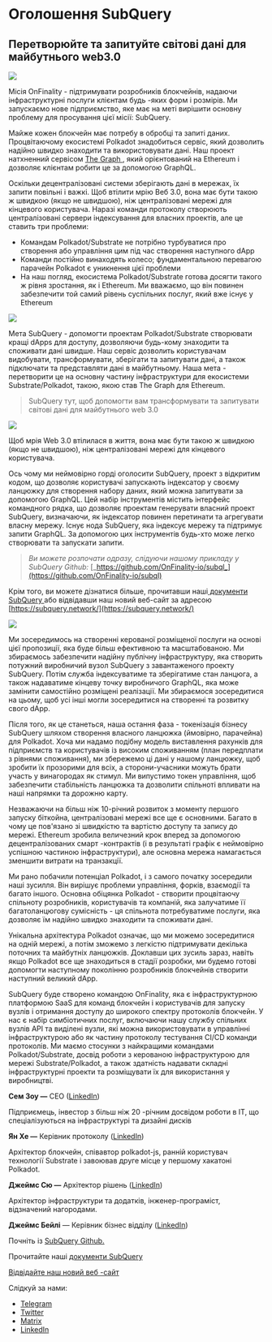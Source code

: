 # Оголошення SubQuery

## Перетворюйте та запитуйте світoвi дані  для майбутнього web3.0

![](https://miro.medium.com/max/1400/1*J5u22qNxndcuCrFJ1mfGqg.png)

Місія OnFinality - підтримувати розробників блокчейнів, надаючи інфраструктурні послуги клієнтам будь -яких форм і розмірів. Ми запускаємо нове підприємство, яке має на меті вирішити основну проблему для просування цієї місії: SubQuery.

Майже кожен блокчейн має потребу в обробці та запиті даних. Процвітаючому екосистемі Polkadot знадобиться сервіс, який дозволить надійно швидко знаходити та використовувати дані. Наш проект натхненний сервісом [ The Graph ](https://thegraph.com/), який орієнтований на Ethereum і дозволяє клієнтам робити це за допомогою GraphQL.

Оскільки децентралізовані системи зберігають дані в мережах, їх запити повільні і важкі. Щоб втілити мрію Веб 3.0, вона має бути такою ж швидкою (якщо не швидшою), ніж централізовані мережі для кінцевого користувача. Наразі команди протоколу створюють централізовані сервери індексування для власних проектів, але це ставить три проблеми:

-   Командам Polkadot/Substrate не потрібно турбуватися про створення або управління цим під час створення наступного dApp
-   Команди постійно винаходять колесо; фундаментальною перевагою парачейн Polkadot є уникнення цієї проблеми
-   На наш погляд, екосистема Polkadot/Substrate готова досягти такого ж рівня зростання, як і Ethereum. Ми вважаємо, що він повинен забезпечити той самий рівень суспільних послуг, який вже існує у Ethereum

![](https://miro.medium.com/max/1400/1*l4b4BXWkczVDaHyv30lLQQ.png)

Мета SubQuery - допомогти проектам Polkadot/Substrate створювати кращі dApps для доступу, дозволяючи будь-кому знаходити та споживати дані швидше. Наш сервіс дозволить користувачам видобувати, трансформувати, зберігати та запитувати дані, а також підключати та представляти дані в майбутньому. Наша мета - перетворити це на основну частину інфраструктури для екосистеми Substrate/Polkadot, такою, якою став The Graph для Ethereum.

> SubQuery тут, щоб допомогти вам трансформувати та запитувати світовi дані для майбутнього web 3.0

![](https://miro.medium.com/max/1000/1*IHstJG-hBwQzicLdWkGR5w.png)

Щоб мрія Web 3.0 втілилася в життя, вона має бути такою ж швидкою (якщо не швидшою), ніж централізовані мережі для кінцевого користувача.

Ось чому ми неймовірно горді оголосити SubQuery, проект з відкритим кодом, що дозволяє користувачі запускають індексатор у своєму ланцюжку для створення набору даних, який можна запитувати за допомогою GraphQL. Цей набір інструментів містить інтерфейс командного рядка, що дозволяє проектам генерувати власний проект SubQuery, визначаючи, як індексатор повинен перетинати та агрегувати власну мережу. Існує нода SubQuery, яка індексує мережу та підтримує запити GraphQL. За допомогою цих інструментів будь-хто може легко створювати та запускати запити.

> _Ви можете розпочати одразу, слідуючи нашому прикладу у SubQuery Github:_ [_https://github.com/OnFinality-io/subql_](https://github.com/OnFinality-io/subql)

Крім того, ви можете дізнатися більше, прочитавши наші[ документи SubQuery ](https://doc.subquery.network/) або відвідавши наш новий веб-сайт за адресою [https://subquery.network/](https://subquery.network/)

![](https://miro.medium.com/max/1000/1*3oA1Hvns1vrImTsmowO_Jw.png)

Ми зосередимось на створенні керованої розміщеної послуги на основі цієї пропозиції, яка буде більш ефективною та масштабованою. Ми збираємось забезпечити надійну публічну інфраструктуру, яка створить потужний виробничий вузол SubQuery з завантаженого проекту SubQuery. Потім служба індексуватиме та зберігатиме стан ланцюга, а також надаватиме кінцеву точку виробничого GraphQL, яка може замінити самостійно розміщені реалізації. Ми збираємося зосередитися на цьому, щоб усі інші могли зосередитися на створенні та розвитку свого dApp.

Після того, як це станеться, наша остання фаза - токенізація бізнесу SubQuery шляхом створення власного ланцюжка (ймовірно, парачейна) для Polkadot. Хоча ми надамо подібну модель виставлення рахунків для підприємств та користувачів із високим споживанням (план передплати з рівнями споживання), ми збережемо ці дані у нашому ланцюжку, щоб зробити їх прозорими для всіх, а сторони-учасники можуть брати участь у винагородах як стимул. Ми випустимо токен управління, щоб забезпечити стабільність ланцюжка та дозволити спільноті впливати на наші напрямки та дорожню карту.

Незважаючи на більш ніж 10-річний розвиток з моменту першого запуску біткойна, централізовані мережі все ще є основними. Багато в чому це пов'язано зі швидкістю та вартістю доступу та запису до мережі. Ethereum зробила величезний крок вперед за допомогою децентралізованих смарт -контрактів (і в результаті графік є неймовірно успішною частиною інфраструктури), але основна мережа намагається зменшити витрати на транзакції.

Ми рано побачили потенціал Polkadot, і з самого початку зосередили наші зусилля. Він вирішує проблеми управління, форкiв, взаємодії та багато іншого. Основна обiцянка Polkadot - створити процвітаючу спільноту розробників, користувачів та компаній, яка залучатиме її багатоланцюгову сумісність - ця спільнота потребуватиме послуги, яка дозволяє їм надійно швидко знаходити та споживати дані.

Унікальна архітектура Polkadot означає, що ми можемо зосередитися на одній мережі, а потім зможемо з легкістю підтримувати декілька поточних та майбутніх ланцюжків. Доклавши цих зусиль зараз, навіть якщо Polkadot все ще знаходиться в стадії розробки, ми будемо готові допомогти наступному поколінню розробників блокчейнів створити наступний великий dApp.

SubQuery буде створено командою OnFinality, яка є інфраструктурною платформою SaaS для команд блокчейн і користувачів для запуску вузлів і отримання доступу до широкого спектру протоколів блокчейн. У нас є набір симбіотичних послуг, включаючи нашу службу спільних вузлів API та виділені вузли, які можна використовувати в управлінні інфраструктурою або як частину протоколу тестування CI/CD команди протоколів. Ми маємо стосунки з найкращими командами Polkadot/Substrate, досвід роботи з керованою інфраструктурою для мережі Substrate/Polkadot, а також здатність надавати складні інфраструктурні проекти та розміщувати їх для використання у виробництві.

**Сем Зоу —** CEO ([LinkedIn](https://www.linkedin.com/in/sam-zou-5b8169a/))

Підприємець, інвестор з більш ніж 20 -річним досвідом роботи в ІТ, що спеціалізуються на інфраструктурі та дизайні дискiв

**Ян Хе —** Керівник протоколу ([LinkedIn](https://www.linkedin.com/in/yin-he-7a266345/))

Архітектор блокчейн, співавтор polkadot-js, ранній користувач технології Substrate і завоював друге місце у першому хакатоні Polkadot.

**Джеймс Сю —** Архітектор рішень ([LinkedIn](https://www.linkedin.com/in/zhexu/))

Архітектор інфраструктури та додатків, інженер-програміст, відзначений нагородами.

**Джеймс Бейлі** — Керівник бізнес відділу ([LinkedIn](https://www.linkedin.com/in/james-bayly/))

Почніть із [SubQuery Github. ](https://github.com/OnFinality-io/subql)

Прочитайте наші [ документи SubQuery ](https://doc.subquery.network/)

[Відвідайте наш новий веб -сайт](https://subquery.network/)

Слідкуй за нами:

-   [Telegram](https://t.me/subquerynetwork)
-   [Twitter](https://twitter.com/subquerynetwork)
-   [Matrix](https://matrix.to/#/%23subquery:matrix.org)
-   [LinkedIn](https://www.linkedin.com/company/subquery)